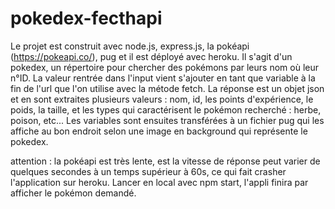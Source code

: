 # pokedex-fecthapi

Le projet est construit avec node.js, express.js, la pokéapi (https://pokeapi.co/), pug et il est déployé avec heroku. 
Il s'agit d'un pokedex, un répertoire pour chercher des pokémons par leurs nom où leur n°ID.
La valeur rentrée dans l'input vient s'ajouter en tant que variable à la fin de l'url que l'on utilise avec la métode fetch. La réponse est un objet json et en sont extraites plusieurs valeurs : nom, id, les points d'expérience, le poids, la taille, et les types qui caractérisent le pokémon recherché : herbe, poison, etc...
Les variables sont ensuites transférées à un fichier pug qui les affiche au bon endroit selon une image en background qui représente le pokedex. 

attention : la pokéapi est très lente, est la vitesse de réponse peut varier de quelques secondes à un temps supérieur à 60s, ce qui fait crasher l'application sur heroku. Lancer en local avec npm start, l'appli finira par afficher le pokémon demandé.
